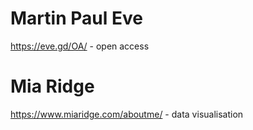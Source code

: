 # Martin Paul Eve
https://eve.gd/OA/ - open access

# Mia Ridge
https://www.miaridge.com/aboutme/ - data visualisation

